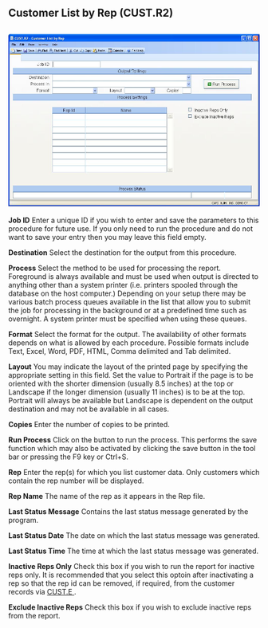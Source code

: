 ##  Customer List by Rep (CUST.R2)

<PageHeader />

##

![](./CUST-R2-1.jpg)

**Job ID** Enter a unique ID if you wish to enter and save the parameters to
this procedure for future use. If you only need to run the procedure and do
not want to save your entry then you may leave this field empty.  
  
**Destination** Select the destination for the output from this procedure.  
  
**Process** Select the method to be used for processing the report. Foreground
is always available and must be used when output is directed to anything other
than a system printer (i.e. printers spooled through the database on the host
computer.) Depending on your setup there may be various batch process queues
available in the list that allow you to submit the job for processing in the
background or at a predefined time such as overnight. A system printer must be
specified when using these queues.  
  
**Format** Select the format for the output. The availability of other formats
depends on what is allowed by each procedure. Possible formats include Text,
Excel, Word, PDF, HTML, Comma delimited and Tab delimited.  
  
**Layout** You may indicate the layout of the printed page by specifying the
appropriate setting in this field. Set the value to Portrait if the page is to
be oriented with the shorter dimension (usually 8.5 inches) at the top or
Landscape if the longer dimension (usually 11 inches) is to be at the top.
Portrait will always be available but Landscape is dependent on the output
destination and may not be available in all cases.  
  
**Copies** Enter the number of copies to be printed.  
  
**Run Process** Click on the button to run the process. This performs the save
function which may also be activated by clicking the save button in the tool
bar or pressing the F9 key or Ctrl+S.  
  
**Rep** Enter the rep(s) for which you list customer data. Only customers
which contain the rep number will be displayed.  
  
**Rep Name** The name of the rep as it appears in the Rep file.  
  
**Last Status Message** Contains the last status message generated by the
program.  
  
**Last Status Date** The date on which the last status message was generated.  
  
**Last Status Time** The time at which the last status message was generated.  
  
**Inactive Reps Only** Check this box if you wish to run the report for inactive reps only. It is recommended that you select this optoin after inactivating a rep so that the rep id can be removed, if required, from the customer records via [ CUST.E ](../../../AR-ENTRY/CUST-E/README.md) .   
  
**Exclude Inactive Reps** Check this box if you wish to exclude inactive reps
from the report.  
  
  
<badge text= "Version 8.10.57" vertical="middle" />

<PageFooter />